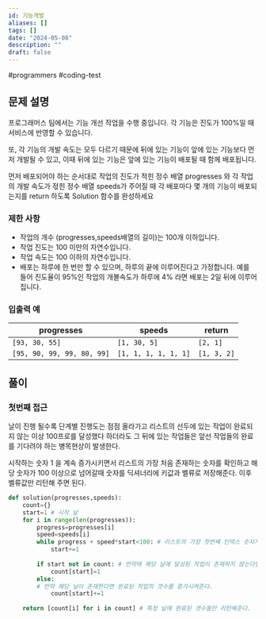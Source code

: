 ```yaml
---
id: 기능개발
aliases: []
tags: []
date: "2024-05-08"
description: ""
draft: false
---
```


#programmers #coding-test 
## 문제 설명

프로그래머스 팀에서는 기능 개선 작업을 수행 중입니다. 각 기능은 진도가 100%일 때 서비스에 반영할 수 있습니다.

또, 각 기능의 개발 속도는 모두 다르기 때문에 뒤에 있는 기능이 앞에 있는 기능보다 먼저 개발될 수 있고, 이때 뒤에 있는 기능은 앞에 있는 기능이 배포될 때 함께 배포됩니다.

먼저 배포되어야 하는 순서대로 작업의 진도가 적힌 정수 배열 progresses 와 각 작업의 개발 속도가 젃힌 정수 배열 speeds가 주어질 때 각 배포마다 몇 개의 기능이 배포되는지를 return 하도록 Solution 함수를 완성하세요

### 제한 사항
- 작업의 개수 (progresses,speeds배열의 길이)는 100개 이하입니다.
- 작업 진도는 100 미만의 자연수입니다.
- 작업 속도는 100 이하의 자연수입니다.
- 배포는 하루에 한 번만 할 수 있으며, 하루의 끝에 이루어진다고 가정합니다. 예를 들어 진도율이 95%인 작업의 개볼속도가 하루에 4% 라면 배포는 2일 뒤에 이루어집니다.

### 입출력 예

| progresses                 | speeds               | return      |
| -------------------------- | -------------------- | ----------- |
| `[93, 30, 55]`             | `[1, 30, 5]`         | `[2, 1]`    |
| `[95, 90, 99, 99, 80, 99]` | `[1, 1, 1, 1, 1, 1]` | `[1, 3, 2]` |

## 풀이

### 첫번째 접근

날이 진행 될수록 단계별 진행도는 점점 올라가고 리스트의 선두에 있는 작업이 완료되지 않는 이상 100프로를 달성했다 하더라도 그 뒤에 있는 작업들은 앞선 작업들의 완료를 기다려야 하는 병목현상이 발생한다.

시작하는 숫자 1 을 계속 증가시키면서 리스트의 가장 처음 존재하는 숫자를 확인하고 해당 숫자가 100 이상으로 넘어갈때 숫자를 딕셔너리에 키값과 벨류로 저장해준다.
이후 벨류값만 리턴해 주면 된다.

```python
def solution(progresses,speeds):
	count={}
	start=1 # 시작 날
	for i in range(len(progresses)):
		progress=progresses[i]
		speed=speeds[i]
		while progress + speed*start<100: # 리스트의 가장 첫번째 인덱스 숫자가 달성률이 100 이 넘어갈때까지 시작날을 증가시킨다.
			start+=1
			
		if start not in count: # 만약에 해당 날에 달성된 작업이 존재하지 않는다면 해당 날을 등록해준다.
			count[start]=1
		else:
		# 만약 해당 날이 존재한다면 완료된 작업의 갯수를 증가시켜준다.
			count[start]+=1
			
	return [count[i] for i in count] # 특정 날에 완료된 갯수들만 리턴해준다.
```
